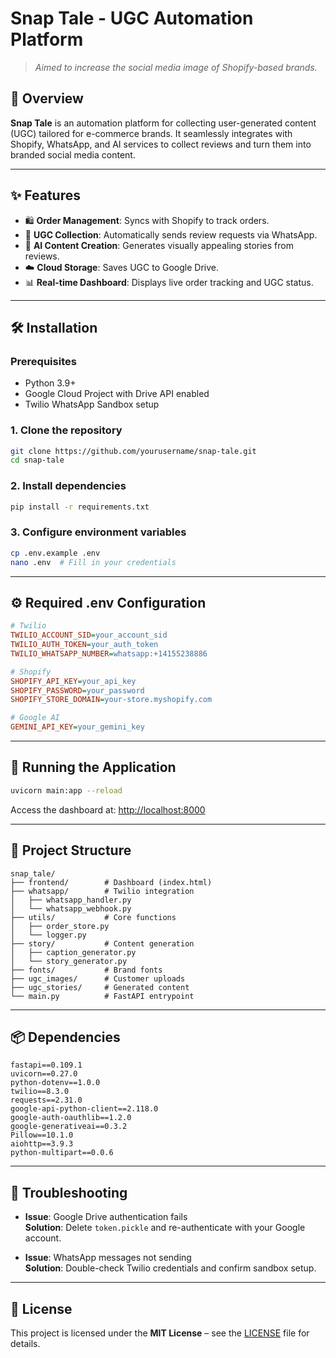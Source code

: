 # Snap Tale - UGC Automation Platform

> *Aimed to increase the social media image of Shopify-based brands.*

## 📌 Overview
**Snap Tale** is an automation platform for collecting user-generated content (UGC) tailored for e-commerce brands. It seamlessly integrates with Shopify, WhatsApp, and AI services to collect reviews and turn them into branded social media content.

---

## ✨ Features

- 🛍️ **Order Management**: Syncs with Shopify to track orders.
- 💬 **UGC Collection**: Automatically sends review requests via WhatsApp.
- 🤖 **AI Content Creation**: Generates visually appealing stories from reviews.
- ☁️ **Cloud Storage**: Saves UGC to Google Drive.
- 📊 **Real-time Dashboard**: Displays live order tracking and UGC status.

---

## 🛠️ Installation

### Prerequisites
- Python 3.9+
- Google Cloud Project with Drive API enabled
- Twilio WhatsApp Sandbox setup

### 1. Clone the repository
```bash
git clone https://github.com/yourusername/snap-tale.git
cd snap-tale
```

### 2. Install dependencies
```bash
pip install -r requirements.txt
```

### 3. Configure environment variables
```bash
cp .env.example .env
nano .env  # Fill in your credentials
```

---

## ⚙️ Required .env Configuration

```ini
# Twilio
TWILIO_ACCOUNT_SID=your_account_sid
TWILIO_AUTH_TOKEN=your_auth_token
TWILIO_WHATSAPP_NUMBER=whatsapp:+14155238886

# Shopify
SHOPIFY_API_KEY=your_api_key
SHOPIFY_PASSWORD=your_password
SHOPIFY_STORE_DOMAIN=your-store.myshopify.com

# Google AI
GEMINI_API_KEY=your_gemini_key
```

---

## 🚀 Running the Application

```bash
uvicorn main:app --reload
```

Access the dashboard at: [http://localhost:8000](http://localhost:8000)

---

## 📂 Project Structure

```
snap_tale/
├── frontend/        # Dashboard (index.html)
├── whatsapp/        # Twilio integration
│   ├── whatsapp_handler.py
│   └── whatsapp_webhook.py
├── utils/           # Core functions
│   ├── order_store.py
│   └── logger.py
├── story/           # Content generation
│   ├── caption_generator.py
│   └── story_generator.py
├── fonts/           # Brand fonts
├── ugc_images/      # Customer uploads
├── ugc_stories/     # Generated content
└── main.py          # FastAPI entrypoint
```

---

## 📦 Dependencies

```text
fastapi==0.109.1
uvicorn==0.27.0
python-dotenv==1.0.0
twilio==8.3.0
requests==2.31.0
google-api-python-client==2.118.0
google-auth-oauthlib==1.2.0
google-generativeai==0.3.2
Pillow==10.1.0
aiohttp==3.9.3
python-multipart==0.0.6
```

---

## 🔧 Troubleshooting

- **Issue**: Google Drive authentication fails  
  **Solution**: Delete `token.pickle` and re-authenticate with your Google account.

- **Issue**: WhatsApp messages not sending  
  **Solution**: Double-check Twilio credentials and confirm sandbox setup.

---

## 📜 License

This project is licensed under the **MIT License** – see the [LICENSE](LICENSE) file for details.

